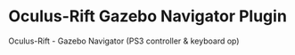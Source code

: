 Oculus-Rift Gazebo Navigator Plugin
=======================

Oculus-Rift - Gazebo Navigator (PS3 controller &amp; keyboard op)
